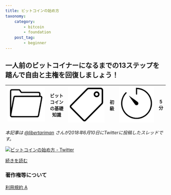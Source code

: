 ```yaml
---
title: ビットコインの始め方
taxonomy:
    category:
        - bitcoin
        - foundation
    post_tag:
        - beginner
---
```


## 一人前のビットコイナーになるまでの13ステップを踏んで自由と主権を回復しましょう！

|  ![Category](/_images/category.png)  |  ビットコインの基礎知識  |  ![Tag](/_images/tag.png)  |  初級  | ![Time](/_images/timer.png)  |  5分  |
| ---- | ---- | ---- | ---- | ---- | ---- |

*本記事は [@libertariman](https://twitter.com/libertariman) さんが2018年6月10日にTwitterに投稿したスレッドです。*

[![ビットコインの始め方 - Twitter](/_images/how_to_become_a_bitcoiner_２.png)](https://twitter.com/libertariman/status/1335437254181810176?s=20)

[続きを読む](https://twitter.com/libertariman/status/1335437254181810176?s=20)

### 著作権等について
[利用規約 A](https://lostinbitcoin.jp/copyright/#uaa)
